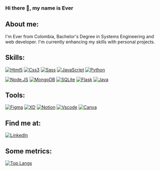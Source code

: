 ### Hi there 👋, my name is Ever

## About me:
I'm Ever from Colombia, Bachelor's Degree in Systems Engineering and web developer. I'm currently enhancing my skills with personal projects.
## Skills:
[![Html5](https://img.shields.io/badge/HTML5-f06529?style=for-the-badge&logo=html5&logoColor=white&labelColor=101010)]()
[![Css3](https://img.shields.io/badge/CSS-2965f1?style=for-the-badge&logo=css3&logoColor=white&labelColor=101010)]()
[![Sass](https://img.shields.io/badge/SASS-da5496?style=for-the-badge&logo=SASS&logoColor=white&labelColor=101010)]()
[![JavaScript](https://img.shields.io/badge/JavaScript-F7DF1E?style=for-the-badge&logo=javascript&logoColor=white&labelColor=101010)]()
[![Python](https://img.shields.io/badge/python-ffd43b?style=for-the-badge&logo=python&logoColor=white&labelColor=101010)]()

[![Node.JS](https://img.shields.io/badge/Node.JS-339933?style=for-the-badge&logo=node.js&logoColor=white&labelColor=101010)]()
[![MongoDB](https://img.shields.io/badge/MongoDB-47A248?style=for-the-badge&logo=mongodb&logoColor=white&labelColor=101010)]()
[![SQLite](https://img.shields.io/badge/SQLite-6fb6f6?style=for-the-badge&logo=SQLite&logoColor=white&labelColor=101010)]()
[![Flask](https://img.shields.io/badge/flask-ffffff?style=for-the-badge&logo=flask&logoColor=white&labelColor=101010)]()
[![Java](https://img.shields.io/badge/Java-%23ED8B00?style=for-the-badge&logo=Java&logoColor=white&labelColor=101010)]() 
<!-- [![React](https://img.shields.io/badge/react-61dbfb?style=for-the-badge&logo=react&logoColor=white&labelColor=101010)]() -->

## Tools:
[![Figma](https://img.shields.io/badge/figma-%23F24E1E?style=for-the-badge&logo=figma&logoColor=white&labelColor=101010)]()
[![XD](https://img.shields.io/badge/Adobe%20XD-470137?style=for-the-badge&logo=Adobe%20XD&logoColor=white&labelColor=101010)]()
[![Notion](https://img.shields.io/badge/Notion-%23000000?style=for-the-badge&logo=Notion&logoColor=white&labelColor=101010)]()
[![Vscode](https://img.shields.io/badge/Visual%20Studio%20Code-0078d7.svg?style=for-the-badge&logo=visual-studio-code&logoColor=white&labelColor=101010)]()
[![Canva](https://img.shields.io/badge/Canva-%2300C4CC.svg?style=for-the-badge&logo=canva&logoColor=white&labelColor=101010)]()

## Find me at:
[![LinkedIn](https://img.shields.io/badge/LinkedIn-Ever_Navarro-0077B5?style=for-the-badge&logo=linkedin&logoColor=white&labelColor=101010)](https://www.linkedin.com/in/ever-navarro/)

## Some metrics:
[![Top Langs](https://github-readme-stats.vercel.app/api/top-langs/?username=G-nava&layout=compact)](https://github.com/G-nava/github-readme-stats)
<!-- [![t]()]()-->


<!-- https://github.com/Ileriayo/markdown-badges -->



